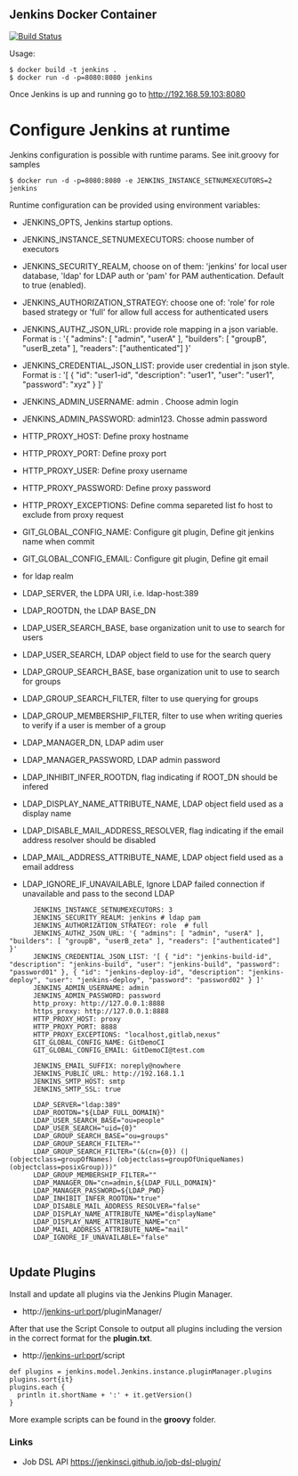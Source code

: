 ## Jenkins Docker Container

[![Build Status](https://travis-ci.org/pli01/docker-jenkins.svg?branch=master)](https://travis-ci.org/pli01/docker-jenkins)

Usage:
```
$ docker build -t jenkins .
$ docker run -d -p=8080:8080 jenkins
```

Once Jenkins is up and running go to http://192.168.59.103:8080

# Configure Jenkins at runtime
Jenkins configuration is possible with runtime params. See init.groovy for samples

```
$ docker run -d -p=8080:8080 -e JENKINS_INSTANCE_SETNUMEXECUTORS=2 jenkins
```
Runtime configuration can be provided using environment variables:

* JENKINS_OPTS, Jenkins startup options.
* JENKINS_INSTANCE_SETNUMEXECUTORS: choose number of executors
* JENKINS_SECURITY_REALM, choose on of them: 'jenkins' for local user database, 'ldap' for LDAP auth or 'pam' for PAM authentication. Default to true (enabled).
* JENKINS_AUTHORIZATION_STRATEGY: choose one of: 'role' for role based strategy or 'full' for allow full access for authenticated users
* JENKINS_AUTHZ_JSON_URL: provide role mapping  in a json variable. Format is : '{ "admins": [ "admin", "userA" ], "builders": [ "groupB", "userB_zeta" ], "readers": ["authenticated"] }'
* JENKINS_CREDENTIAL_JSON_LIST: provide user credential in json style. Format is : '[ { "id": "user1-id", "description": "user1", "user": "user1", "password": "xyz" } ]'
* JENKINS_ADMIN_USERNAME: admin . Choose admin login
* JENKINS_ADMIN_PASSWORD: admin123. Chosse admin password
* HTTP_PROXY_HOST: Define proxy hostname
* HTTP_PROXY_PORT: Define proxy port
* HTTP_PROXY_USER: Define proxy username
* HTTP_PROXY_PASSWORD: Define proxy password
* HTTP_PROXY_EXCEPTIONS: Define comma separeted list fo host to exclude from proxy request
* GIT_GLOBAL_CONFIG_NAME: Configure git plugin, Define git jenkins name when commit
* GIT_GLOBAL_CONFIG_EMAIL: Configure git plugin, Define git email

* for ldap realm
* LDAP_SERVER, the LDPA URI, i.e. ldap-host:389
* LDAP_ROOTDN, the LDAP BASE_DN
* LDAP_USER_SEARCH_BASE, base organization unit to use to search for users
* LDAP_USER_SEARCH, LDAP object field to use for the search query
* LDAP_GROUP_SEARCH_BASE, base organization unit to use to search for groups
* LDAP_GROUP_SEARCH_FILTER, filter to use querying for groups
* LDAP_GROUP_MEMBERSHIP_FILTER, filter to use when writing queries to verify if a user is member of a group
* LDAP_MANAGER_DN, LDAP adim user
* LDAP_MANAGER_PASSWORD, LDAP admin password
* LDAP_INHIBIT_INFER_ROOTDN, flag indicating if ROOT_DN should be infered
* LDAP_DISPLAY_NAME_ATTRIBUTE_NAME, LDAP object field used as a display name
* LDAP_DISABLE_MAIL_ADDRESS_RESOLVER, flag indicating if the email address resolver should be disabled
* LDAP_MAIL_ADDRESS_ATTRIBUTE_NAME, LDAP object field used as a email address
* LDAP_IGNORE_IF_UNAVAILABLE, Ignore LDAP failed connection if unavailable and pass to the second LDAP


```
      JENKINS_INSTANCE_SETNUMEXECUTORS: 3
      JENKINS_SECURITY_REALM: jenkins # ldap pam
      JENKINS_AUTHORIZATION_STRATEGY: role  # full
      JENKINS_AUTHZ_JSON_URL: '{ "admins": [ "admin", "userA" ], "builders": [ "groupB", "userB_zeta" ], "readers": ["authenticated"] }'
      JENKINS_CREDENTIAL_JSON_LIST: '[ { "id": "jenkins-build-id", "description": "jenkins-build", "user": "jenkins-build", "password": "password01" }, { "id": "jenkins-deploy-id", "description": "jenkins-deploy", "user": "jenkins-deploy", "password": "password02" } ]'
      JENKINS_ADMIN_USERNAME: admin
      JENKINS_ADMIN_PASSWORD: password
      http_proxy: http://127.0.0.1:8888
      https_proxy: http://127.0.0.1:8888
      HTTP_PROXY_HOST: proxy
      HTTP_PROXY_PORT: 8888
      HTTP_PROXY_EXCEPTIONS: "localhost,gitlab,nexus"
      GIT_GLOBAL_CONFIG_NAME: GitDemoCI
      GIT_GLOBAL_CONFIG_EMAIL: GitDemoCI@test.com

      JENKINS_EMAIL_SUFFIX: noreply@nowhere
      JENKINS_PUBLIC_URL: http://192.168.1.1
      JENKINS_SMTP_HOST: smtp
      JENKINS_SMTP_SSL: true

      LDAP_SERVER="ldap:389"
      LDAP_ROOTDN="${LDAP_FULL_DOMAIN}"
      LDAP_USER_SEARCH_BASE="ou=people"
      LDAP_USER_SEARCH="uid={0}"
      LDAP_GROUP_SEARCH_BASE="ou=groups" 
      LDAP_GROUP_SEARCH_FILTER="" 
      LDAP_GROUP_SEARCH_FILTER="(&(cn={0}) (| (objectclass=groupOfNames) (objectclass=groupOfUniqueNames) (objectclass=posixGroup)))" 
      LDAP_GROUP_MEMBERSHIP_FILTER="" 
      LDAP_MANAGER_DN="cn=admin,${LDAP_FULL_DOMAIN}" 
      LDAP_MANAGER_PASSWORD=${LDAP_PWD} 
      LDAP_INHIBIT_INFER_ROOTDN="true" 
      LDAP_DISABLE_MAIL_ADDRESS_RESOLVER="false" 
      LDAP_DISPLAY_NAME_ATTRIBUTE_NAME="displayName" 
      LDAP_DISPLAY_NAME_ATTRIBUTE_NAME="cn" 
      LDAP_MAIL_ADDRESS_ATTRIBUTE_NAME="mail" 
      LDAP_IGNORE_IF_UNAVAILABLE="false"
  
```

## Update Plugins

Install and update all plugins via the Jenkins Plugin Manager.
* http://<jenkins-url:port>/pluginManager/

After that use the Script Console to output all plugins including the version in the correct format for the **plugin.txt**.
* http://<jenkins-url:port>/script

```shell
def plugins = jenkins.model.Jenkins.instance.pluginManager.plugins
plugins.sort{it}
plugins.each {
  println it.shortName + ':' + it.getVersion()
}
```

More example scripts can be found in the **groovy** folder.

### Links

- Job DSL API https://jenkinsci.github.io/job-dsl-plugin/
